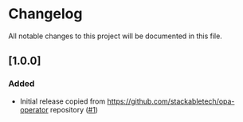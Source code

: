 # Changelog

All notable changes to this project will be documented in this file.

## [1.0.0]

### Added

- Initial release copied from https://github.com/stackabletech/opa-operator repository ([#1])

[#1]: https://github.com/stackabletech/opa-bundle-builder/pull/1